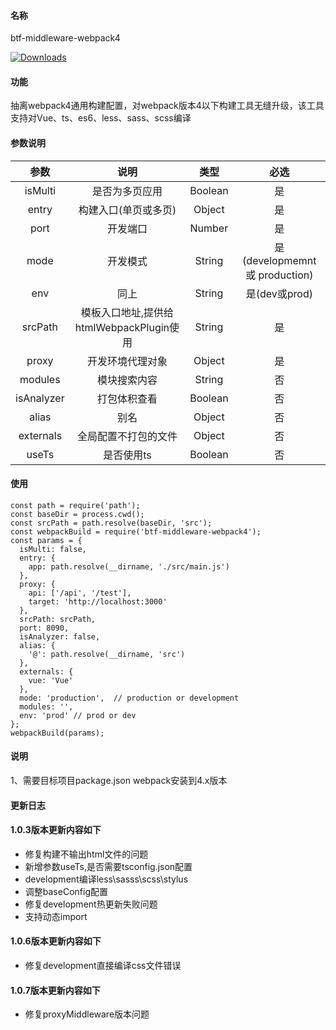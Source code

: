 #### 名称
btf-middleware-webpack4

<p align="left">
<a href="https://npmcharts.com/compare/btf-middleware-webpack4?minimal=true"><img src="https://img.shields.io/npm/dm/btf-middleware-webpack4.svg?sanitize=true" alt="Downloads"></a>
</p>

#### 功能
抽离webpack4通用构建配置，对webpack版本4以下构建工具无缝升级，该工具支持对Vue、ts、es6、less、sass、scss编译
#### 参数说明
|参数|说明|类型|必选|
|:--:|:--:|:--:|:--:|
|isMulti|是否为多页应用|Boolean|是|
|entry|构建入口(单页或多页)|Object|是|
|port|开发端口|Number|是|
|mode|开发模式|String|是 (developmemnt或 production)|
|env|同上|String|是(dev或prod)|
|srcPath|模板入口地址,提供给htmlWebpackPlugin使用|String|是| 
|proxy|开发环境代理对象|Object|是|
|modules|模块搜索内容|String|否|
|isAnalyzer|打包体积查看|Boolean|否|
|alias|别名|Object|否|
|externals|全局配置不打包的文件|Object|否|
|useTs|是否使用ts|Boolean|否|
#### 使用
```
const path = require('path');
const baseDir = process.cwd();
const srcPath = path.resolve(baseDir, 'src');
const webpackBuild = require('btf-middleware-webpack4');
const params = {
  isMulti: false,
  entry: {
    app: path.resolve(__dirname, './src/main.js')
  },
  proxy: {
    api: ['/api', '/test'],
    target: 'http://localhost:3000'
  },
  srcPath: srcPath,
  port: 8090,
  isAnalyzer: false,
  alias: {
    '@': path.resolve(__dirname, 'src')
  },
  externals: {
    vue: 'Vue'
  },
  mode: 'production',  // production or development
  modules: '',
  env: 'prod' // prod or dev
};
webpackBuild(params);
```
#### 说明
1、需要目标项目package.json webpack安装到4.x版本
#### 更新日志
#### 1.0.3版本更新内容如下
- 修复构建不输出html文件的问题
- 新增参数useTs,是否需要tsconfig.json配置
- development编译less\sasss\scss\stylus
- 调整baseConfig配置
- 修复development热更新失败问题
- 支持动态import
#### 1.0.6版本更新内容如下
- 修复development直接编译css文件错误
#### 1.0.7版本更新内容如下
- 修复proxyMiddleware版本问题

